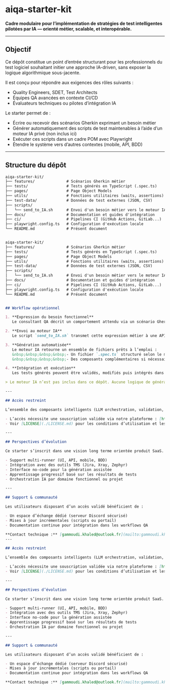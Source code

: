 # aiqa-starter-kit

**Cadre modulaire pour l’implémentation de stratégies de test intelligentes pilotées par IA — orienté métier, scalable, et interopérable.**

---

## Objectif

Ce dépôt constitue un point d’entrée structurant pour les professionnels du test logiciel souhaitant initier une approche IA-driven, sans exposer la logique algorithmique sous-jacente.

Il est conçu pour répondre aux exigences des rôles suivants :

- Quality Engineers, SDET, Test Architects
- Équipes QA avancées en contexte CI/CD
- Évaluateurs techniques ou pilotes d’intégration IA

Le starter permet de :

- Écrire ou recevoir des scénarios Gherkin exprimant un besoin métier
- Générer automatiquement des scripts de test maintenables à l’aide d’un moteur IA privé (non inclus ici)
- Exécuter ces scripts dans un cadre POM avec Playwright
- Étendre le système vers d’autres contextes (mobile, API, BDD)

---

## Structure du dépôt

```markdown
aiqa-starter-kit/
├── features/              # Scénarios Gherkin métier
├── tests/                 # Tests générés en TypeScript (.spec.ts)
├── pages/                 # Page Object Models
├── utils/                 # Fonctions utilitaires (waits, assertions)
├── test-data/             # Données de test externes (JSON, CSV)
├── scripts/
│   └── send_to_IA.sh      # Envoi d'un besoin métier vers le moteur IA
├── docs/                  # Documentation et guides d'intégration
├── ci/                    # Pipelines CI (GitHub Actions, GitLab...)
├── playwright.config.ts   # Configuration d'exécution locale
└── README.md              # Présent document


aiqa-starter-kit/
├── features/              # Scénarios Gherkin métier
├── tests/                 # Tests générés en TypeScript (.spec.ts)
├── pages/                 # Page Object Models
├── utils/                 # Fonctions utilitaires (waits, assertions)
├── test-data/             # Données de test externes (JSON, CSV)
├── scripts/
│   └── send_to_IA.sh      # Envoi d'un besoin métier vers le moteur IA
├── docs/                  # Documentation et guides d'intégration
├── ci/                    # Pipelines CI (GitHub Actions, GitLab...)
├── playwright.config.ts   # Configuration d'exécution locale
└── README.md              # Présent document


## Workflow opérationnel

1. **Expression du besoin fonctionnel**  
   Le consultant QA décrit un comportement attendu via un scénario Gherkin ou une instruction en langage naturel.

2. **Envoi au moteur IA**  
   Le script `send_to_IA.sh` transmet cette expression métier à une API privée hébergeant le moteur IA.

3. **Génération automatisée**  
   Le moteur IA retourne un ensemble de fichiers prêts à l’emploi :  
   &nbsp;&nbsp;&nbsp;&nbsp;- Un fichier `.spec.ts` structuré selon le modèle POM  
   &nbsp;&nbsp;&nbsp;&nbsp;- Des composants complémentaires si nécessaire (data sets, page models, fixtures)

4. **Intégration et exécution**  
   Les tests générés peuvent être validés, modifiés puis intégrés dans une chaîne CI/CD pour exécution automatisée.

> Le moteur IA n’est pas inclus dans ce dépôt. Aucune logique de génération ou d’orchestration n’est exposée.

---

## Accès restreint

L’ensemble des composants intelligents (LLM orchestration, validation, auto-réécriture...) est **hébergé en privé**.

- L’accès nécessite une souscription validée via notre plateforme : [https://aiqa.dev](https://aiqa.dev)
- Voir [LICENSE](./LICENSE.md) pour les conditions d’utilisation et les restrictions juridiques

---

## Perspectives d’évolution

Ce starter s’inscrit dans une vision long terme orientée produit SaaS. Les axes d’évolution incluent :

- Support multi-runner (UI, API, mobile, BDD)
- Intégration avec des outils TMS (Jira, Xray, Zephyr)
- Interface no-code pour la génération assistée
- Apprentissage progressif basé sur les résultats de tests
- Orchestration IA par domaine fonctionnel ou projet

---

## Support & communauté

Les utilisateurs disposant d’un accès validé bénéficient de :

- Un espace d’échange dédié (serveur Discord sécurisé)
- Mises à jour incrémentales (scripts ou portail)
- Documentation continue pour intégration dans les workflows QA

**Contact technique :** [gammoudi.khaled@outlook.fr](mailto:gammoudi.khaled@outlook.fr)
---

## Accès restreint

L’ensemble des composants intelligents (LLM orchestration, validation, auto-réécriture...) est **hébergé en privé**.

- L’accès nécessite une souscription validée via notre plateforme : [https://aiqa.dev](https://aiqa.dev)
- Voir [LICENSE](./LICENSE.md) pour les conditions d’utilisation et les restrictions juridiques

---

## Perspectives d’évolution

Ce starter s’inscrit dans une vision long terme orientée produit SaaS. Les axes d’évolution incluent :

- Support multi-runner (UI, API, mobile, BDD)
- Intégration avec des outils TMS (Jira, Xray, Zephyr)
- Interface no-code pour la génération assistée
- Apprentissage progressif basé sur les résultats de tests
- Orchestration IA par domaine fonctionnel ou projet

---

## Support & communauté

Les utilisateurs disposant d’un accès validé bénéficient de :

- Un espace d’échange dédié (serveur Discord sécurisé)
- Mises à jour incrémentales (scripts ou portail)
- Documentation continue pour intégration dans les workflows QA

**Contact technique :** [gammoudi.khaled@outlook.fr](mailto:gammoudi.khaled@outlook.fr)
